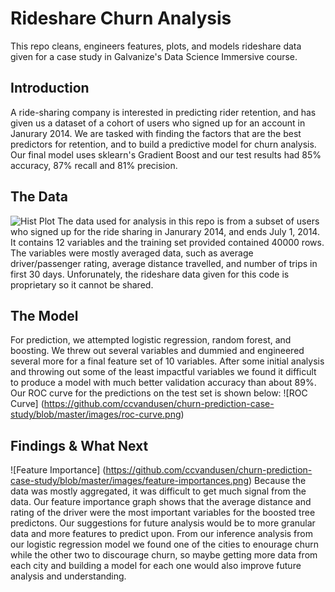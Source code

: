 # Rideshare Churn Analysis
This repo cleans, engineers features, plots, and models rideshare data given for a case study in Galvanize's Data Science Immersive course.

## Introduction
A ride-sharing company is interested in predicting rider retention, and has given us a dataset of a cohort of users who signed up for an account in Janurary 2014. We are tasked with finding the factors that are the best predictors for retention, and to build a predictive model for churn analysis. Our final model uses sklearn's Gradient Boost and our test results had 85% accuracy, 87% recall and 81% precision.

## The Data
![Hist Plot](https://github.com/ccvandusen/churn-prediction-case-study/blob/master/images/hist-plot.png)
The data used for analysis in this repo is from a subset of users who signed up for the ride sharing in Janurary 2014, and ends July 1, 2014. It contains 12 variables and the training set provided contained 40000 rows. The variables were mostly averaged data, such as average driver/passenger rating, average distance travelled, and number of trips in first 30 days. Unforunately, the rideshare data given for this code is proprietary so it cannot be shared.

## The Model
For prediction, we attempted logistic regression, random forest, and boosting. We threw out several variables and dummied and engineered several more for a final feature set of 10 variables. After some initial analysis and throwing out some of the least impactful variables we found it difficult to produce a model with much better validation accuracy than about 89%. Our ROC curve for the predictions on the test set is shown below: ![ROC Curve] (https://github.com/ccvandusen/churn-prediction-case-study/blob/master/images/roc-curve.png)

## Findings & What Next
![Feature Importance] (https://github.com/ccvandusen/churn-prediction-case-study/blob/master/images/feature-importances.png)
Because the data was mostly aggregated, it was difficult to get much signal from the data. Our feature importance graph shows that the average distance and rating of the driver were the most important variables for the boosted tree predictons. Our suggestions for future analysis would be to more granular data and more features to predict upon. From our inference analysis from our logistic regression model we found one of the cities to enourage churn while the other two to discourage churn, so maybe getting more data from each city and building a model for each one would also improve future analysis and understanding.

